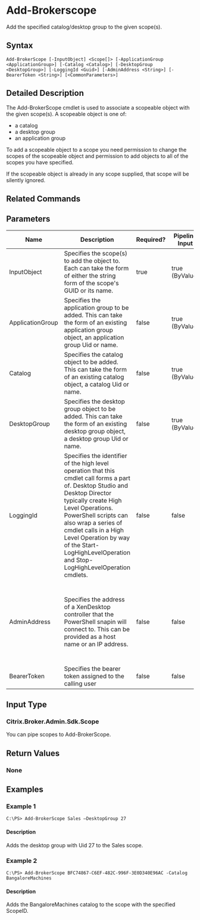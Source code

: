﻿
# Add-Brokerscope
Add the specified catalog/desktop group to the given scope(s).
## Syntax
```
Add-BrokerScope [-InputObject] <Scope[]> [-ApplicationGroup <ApplicationGroup>] [-Catalog <Catalog>] [-DesktopGroup <DesktopGroup>] [-LoggingId <Guid>] [-AdminAddress <String>] [-BearerToken <String>] [<CommonParameters>]
```
## Detailed Description
The Add-BrokerScope cmdlet is used to associate a scopeable object with the given scope(s). A scopeable object is one of:

* a catalog
* a desktop group
* an application group

To add a scopeable object to a scope you need permission to change the scopes of the scopeable object and permission to add objects to all of the scopes you have specified.

If the scopeable object is already in any scope supplied, that scope will be silently ignored.


## Related Commands

## Parameters
| Name   | Description | Required? | Pipeline Input | Default Value |
| --- | --- | --- | --- | --- |
| InputObject | Specifies the scope(s) to add the object to. Each can take the form of either the string form of the scope's GUID or its name. | true | true (ByValue) |  |
| ApplicationGroup | Specifies the application group to be added. This can take the form of an existing application group object, an application group Uid or name. | false | true (ByValue) |  |
| Catalog | Specifies the catalog object to be added. This can take the form of an existing catalog object, a catalog Uid or name. | false | true (ByValue) |  |
| DesktopGroup | Specifies the desktop group object to be added. This can take the form of an existing desktop group object, a desktop group Uid or name. | false | true (ByValue) |  |
| LoggingId | Specifies the identifier of the high level operation that this cmdlet call forms a part of. Desktop Studio and Desktop Director typically create High Level Operations. PowerShell scripts can also wrap a series of cmdlet calls in a High Level Operation by way of the Start-LogHighLevelOperation and Stop-LogHighLevelOperation cmdlets. | false | false |  |
| AdminAddress | Specifies the address of a XenDesktop controller that the PowerShell snapin will connect to. This can be provided as a host name or an IP address. | false | false | Localhost. Once a value is provided by any cmdlet, this value will become the default. |
| BearerToken | Specifies the bearer token assigned to the calling user | false | false |  |

## Input Type

### Citrix.Broker.Admin.Sdk.Scope
You can pipe scopes to Add-BrokerScope.
## Return Values

### None

## Examples

### Example 1
```
C:\PS> Add-BrokerScope Sales –DesktopGroup 27
```
#### Description
Adds the desktop group with Uid 27 to the Sales scope.
### Example 2
```
C:\PS> Add-BrokerScope BFC74867-C6EF-482C-996F-3E0D340E96AC -Catalog BangaloreMachines
```
#### Description
Adds the BangaloreMachines catalog to the scope with the specified ScopeID.
